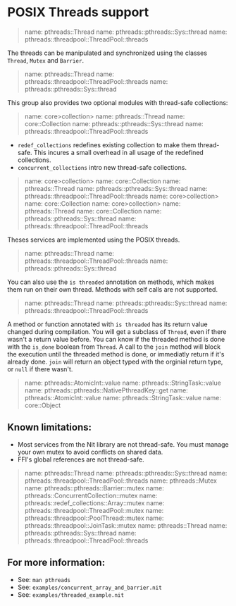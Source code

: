 # POSIX Threads support

> name: pthreads::Thread
> name: pthreads::pthreads::Sys::thread
> name: pthreads::threadpool::ThreadPool::threads

The threads can be manipulated and synchronized using the classes `Thread`,
`Mutex` and `Barrier`.

> name: pthreads::Thread
> name: pthreads::threadpool::ThreadPool::threads
> name: pthreads::pthreads::Sys::thread

This group also provides two optional modules with thread-safe collections:

> name: core>collection>
> name: pthreads::Thread
> name: core::Collection
> name: pthreads::pthreads::Sys::thread
> name: pthreads::threadpool::ThreadPool::threads

* `redef_collections` redefines existing collection to make them thread-safe.
  This incures a small overhead in all usage of the redefined collections.
* `concurrent_collections` intro new thread-safe collections.

> name: core>collection>
> name: core::Collection
> name: pthreads::Thread
> name: pthreads::pthreads::Sys::thread
> name: pthreads::threadpool::ThreadPool::threads
> name: core>collection>
> name: core::Collection
> name: core>collection>
> name: pthreads::Thread
> name: core::Collection
> name: pthreads::pthreads::Sys::thread
> name: pthreads::threadpool::ThreadPool::threads

Theses services are implemented using the POSIX threads.

> name: pthreads::Thread
> name: pthreads::threadpool::ThreadPool::threads
> name: pthreads::pthreads::Sys::thread

You can also use the `is threaded` annotation on methods, which makes them run on their own thread.
Methods with self calls are not supported.

> name: pthreads::Thread
> name: pthreads::pthreads::Sys::thread
> name: pthreads::threadpool::ThreadPool::threads

A method or function annotated with `is threaded` has its return value changed during compilation.
You will get a subclass of `Thread`, even if there wasn't a return value before. You can know if the threaded method is done with the `is_done` boolean from `Thread`.
A call to the `join` method will block the execution until the threaded method is done, or immediatly return if it's already done.
`join` will return an object typed with the orginial return type, or `null` if there wasn't.

> name: pthreads::AtomicInt::value
> name: pthreads::StringTask::value
> name: pthreads::pthreads::NativePthreadKey::get
> name: pthreads::AtomicInt::value
> name: pthreads::StringTask::value
> name: core::Object

## Known limitations:

* Most services from the Nit library are not thread-safe. You must manage
  your own mutex to avoid conflicts on shared data.
* FFI's global references are not thread-safe.

> name: pthreads::Thread
> name: pthreads::pthreads::Sys::thread
> name: pthreads::threadpool::ThreadPool::threads
> name: pthreads::Mutex
> name: pthreads::pthreads::Barrier::mutex
> name: pthreads::ConcurrentCollection::mutex
> name: pthreads::redef_collections::Array::mutex
> name: pthreads::threadpool::ThreadPool::mutex
> name: pthreads::threadpool::PoolThread::mutex
> name: pthreads::threadpool::JoinTask::mutex
> name: pthreads::Thread
> name: pthreads::pthreads::Sys::thread
> name: pthreads::threadpool::ThreadPool::threads

## For more information:

* See: `man pthreads`
* See: `examples/concurrent_array_and_barrier.nit`
* See: `examples/threaded_example.nit`

